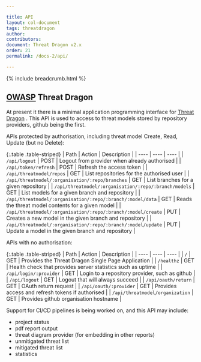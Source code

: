 ```yaml
---

title: API
layout: col-document
tags: threatdragon
author:
contributors:
document: Threat Dragon v2.x
order: 21
permalink: /docs-2/api/

---
```


{% include breadcrumb.html %}
## [OWASP](https://www.owasp.org) Threat Dragon

At present it there is a minimal application programming interface for
[Threat Dragon](http://owasp.org/www-project-threat-dragon) .
This API is used to access to threat models stored by repository providers, github being the first.

APIs protected by authorisation, including threat model Create, Read, Update (but no Delete):

{:.table .table-striped}
| Path | Action | Description |
| ---- | ---- | ---- |
| `/api/logout` | POST | Logout from provider when already authorised |
| `/api/token/refresh` | POST | Refresh the access token |
| `/api/threatmodel/repos` | GET | List repositories for the authorised user |
| `/api/threatmodel/:organisation/:repo/branches` | GET | List branches for a given repository |
| `/api/threatmodel/:organisation/:repo/:branch/models` | GET | List models for a given branch and repository |
| `/api/threatmodel/:organisation/:repo/:branch/:model/data` | GET | Reads the threat model contents for a given model |
| `/api/threatmodel/:organisation/:repo/:branch/:model/create` | PUT | Creates a new model in the given branch and repository |
| `/api/threatmodel/:organisation/:repo/:branch/:model/update` | PUT | Update a model in the given branch and repository |


APIs with no authorisation:

{:.table .table-striped}
| Path | Action | Description |
| ---- | ---- | ---- |
| `/` | GET | Provides the Threat Dragon Single Page Application |
| `/healthz` | GET | Health check that provides server statistics such as uptime |
| `/api/login/:provider` | GET | Login to a repository provider, such as github |
| `/api/logout` | GET | Logout that will always succeed |
| `/api/oauth/return` | GET | OAuth return request |
| `/api/oauth/:provider` | GET | Provides access and refresh tokens if authorised |
| `/api/threatmodel/organization` | GET | Provides github organisation hostname |

Support for CI/CD pipelines is being worked on, and this API may include:
* project status
* pdf report output
* threat diagram provider (for embedding in other reports)
* unmitigated threat list
* mitigated threat list
* statistics
